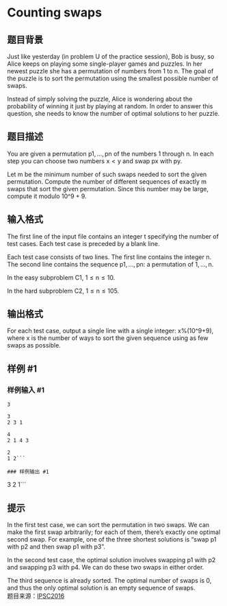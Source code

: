 # Counting swaps

## 题目背景

Just like yesterday (in problem U of the practice session), Bob is busy, so Alice keeps on playing some single-player games and puzzles. In her newest puzzle she has a permutation of numbers from 1 to n. The goal of the puzzle is to sort the permutation using the smallest possible number of swaps.    

Instead of simply solving the puzzle, Alice is wondering about the probability of winning it just by playing at random. In order to answer this question, she needs to know the number of optimal solutions to her puzzle.    

## 题目描述

You are given a permutation p1, …, pn of the numbers 1 through n. In each step you can choose two numbers x < y and swap px with py.  

Let m be the minimum number of such swaps needed to sort the given permutation. Compute the number of different sequences of exactly m swaps that sort the given permutation. Since this number may be large, compute it modulo 10^9 + 9.  

## 输入格式

The first line of the input file contains an integer t specifying the number of test cases. Each test case is preceded by a blank line.  

Each test case consists of two lines. The first line contains the integer n. The second line contains the sequence p1, …, pn: a permutation of 1, …, n.  

In the easy subproblem C1, 1 ≤ n ≤ 10.  

In the hard subproblem C2, 1 ≤ n ≤ 105.  

## 输出格式

For each test case, output a single line with a single integer: x%(10^9+9), where x is the number of ways to sort the given sequence using as few swaps as possible.  

## 样例 #1

### 样例输入 #1
```
3

3
2 3 1

4
2 1 4 3

2
1 2```

### 样例输出 #1

```
3
2
1```

## 提示

In the first test case, we can sort the permutation in two swaps. We can make the first swap arbitrarily; for each of them, there’s exactly one optimal second swap. For example, one of the three shortest solutions is “swap p1 with p2 and then swap p1 with p3”.  

In the second test case, the optimal solution involves swapping p1 with p2 and swapping p3 with p4. We can do these two swaps in either order.  

The third sequence is already sorted. The optimal number of swaps is 0, and thus the only optimal solution is an empty sequence of swaps.  
题目来源：[IPSC2016](https://ipsc.ksp.sk/2016/real/problems/c.html)
